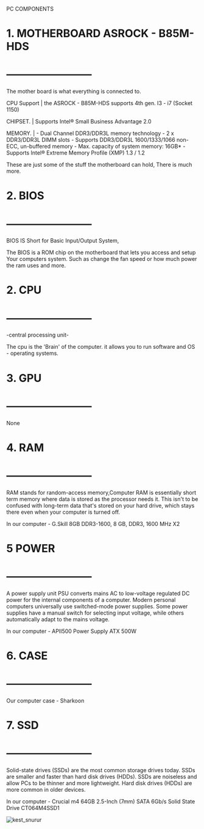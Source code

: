 PC COMPONENTS

# 1. MOTHERBOARD ASROCK - B85M-HDS
# ————————
The mother board is what everything is connected to.

CPU Support  | the ASROCK - B85M-HDS supports 4th gen. I3 - i7 (Socket 1150)

CHIPSET.       | Supports Intel® Small Business Advantage 2.0

MEMORY.	| - Dual Channel DDR3/DDR3L memory technology
		  - 2 x DDR3/DDR3L DIMM slots
		  - Supports DDR3/DDR3L 1600/1333/1066 non-ECC, un-buffered memory
		  - Max. capacity of system memory: 16GB*
		  - Supports Intel® Extreme Memory Profile (XMP) 1.3 / 1.2

These are just some of the stuff the motherboard can hold,
There is much more.




# 2. BIOS
# ————————
BIOS IS Short for Basic Input/Output System,

The BIOS is a ROM chip on the motherboard that lets you access and setup
Your computers system. Such as change the fan speed or how much power the ram uses and more.


# 2. CPU
# ————————
-central processing unit-

The cpu is the 'Brain' of the computer.
it allows you to run software and OS - operating systems.


# 3. GPU
# ————————
None


# 4. RAM
# ————————
RAM stands for random-access memory,Computer RAM is essentially short term memory where data is stored as the processor needs it. This isn't to be confused with long-term data that's stored on your hard drive, which stays there even when your computer is turned off.

In our computer - G.Skill 8GB DDR3-1600, 8 GB, DDR3, 1600 MHz X2


# 5 POWER
# ————————
A power supply unit PSU converts mains AC to low-voltage regulated DC power for the internal components of a computer. Modern personal computers universally use switched-mode power supplies. Some power supplies have a manual switch for selecting input voltage, while others automatically adapt to the mains voltage.

In our computer - APII500 Power Supply ATX 500W


# 6. CASE
# ————————
Our computer case - Sharkoon


# 7. SSD
# ————————
Solid-state drives (SSDs) are the most common storage drives today. SSDs are smaller and faster than hard disk drives (HDDs). SSDs are noiseless and allow PCs to be thinner and more lightweight. Hard disk drives (HDDs) are more common in older devices.

In our computer - Crucial m4 64GB 2.5-Inch (7mm) SATA 6Gb/s Solid State Drive CT064M4SSD1

![kest_snurur](https://user-images.githubusercontent.com/101139768/216580581-99deaa1c-c675-4db4-af23-de59f9fac634.jpg)



